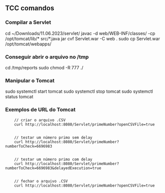 ## TCC comandos

### Compilar a Servlet
cd ~/Downloads/11.06.2023/servlet/
javac -d web/WEB-INF/classes/ -cp /opt/tomcat/lib/\* src/*.java
jar cvf Servlet.war -C web .
sudo cp Servlet.war /opt/tomcat/webapps/

### Conseguir abrir o arquivo no /tmp
cd /tmp/reports
sudo chmod -R 777 ./

### Manipular o Tomcat
sudo systemctl start tomcat
sudo systemctl stop tomcat
sudo systemctl status tomcat


### Exemplos de URL do Tomcat
        // criar o arquivo .CSV
        curl http://localhost:8080/Servlet/primeNumber?openCSVFile=true


        // testar um número primo sem delay
        curl http://localhost:8080/Servlet/primeNumber?numberToCheck=6696983


        // testar um número primo com delay
        curl http://localhost:8080/Servlet/primeNumber?numberToCheck=6696983&delayedExecution=true


        // fechar o arquivo .CSV
        curl http://localhost:8080/Servlet/primeNumber?openCSVFile=true







